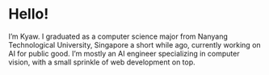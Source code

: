 # Hello!
I’m Kyaw. I graduated as a computer science major from Nanyang Technological University, Singapore a short while ago, currently working on AI for public good. I’m mostly an AI engineer specializing in computer vision, with a small sprinkle of web development on top.

